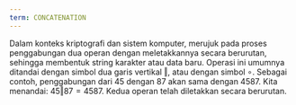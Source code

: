 ```yaml
---
term: CONCATENATION
---
```


Dalam konteks kriptografi dan sistem komputer, merujuk pada proses penggabungan dua operan dengan meletakkannya secara berurutan, sehingga membentuk string karakter atau data baru. Operasi ini umumnya ditandai dengan simbol dua garis vertikal $\Vert$, atau dengan simbol $\circ$. Sebagai contoh, penggabungan dari $45$ dengan $87$ akan sama dengan $4587$. Kita menandai: $45 \Vert 87 = 4587$. Kedua operan telah diletakkan secara berurutan.